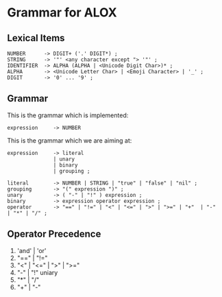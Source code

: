 # Grammar for ALOX

## Lexical Items

```BNF
NUMBER      -> DIGIT+ ('.' DIGIT*) ;
STRING      -> '"' <any character except "> '"' ;
IDENTIFIER  -> ALPHA (ALPHA | <Unicode Digit Char>)* ;
ALPHA       -> <Unicode Letter Char> | <Emoji Character> | '_' ;
DIGIT       -> '0' ... '9' ;
```

## Grammar

This is the grammar which is implemented:

```
expression     -> NUMBER
```

This is the grammar which we are aiming at:

```BNF
expression     -> literal
               | unary
               | binary
               | grouping ;

literal        -> NUMBER | STRING | "true" | "false" | "nil" ;
grouping       -> "(" expression ")" ;
unary          -> ( "-" | "!" ) expression ;
binary         -> expression operator expression ;
operator       -> "==" | "!=" | "<" | "<=" | ">" | ">=" | "+"  | "-"  | "*" | "/" ;
```

## Operator Precedence

1. 'and' | 'or'
2. "==" | "!="
3. "<" | "<=" | ">" | ">="
4. "-" | "!" uniary
5. "*" | "/"
6. "+" | "-"
